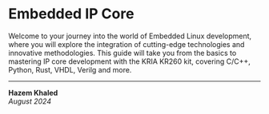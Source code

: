 # Embedded IP Core

Welcome to your journey into the world of Embedded Linux development, where you will explore the integration of cutting-edge technologies and innovative methodologies. This guide will take you from the basics to mastering IP core development with the KRIA KR260 kit, covering C/C++, Python, Rust, VHDL, Verilg and more.

---
**Hazem Khaled**  
*August 2024*
